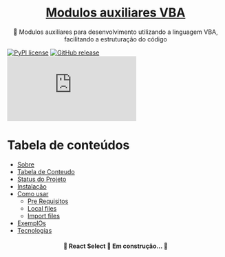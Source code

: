 <h1 align="center">
    <a href="https://github.com/leonardoqueiroz-code/VBA_Modulos_Auxiliares_PT_BR/">Modulos auxiliares  VBA</a>
</h1>
<p align="center">🚀 Modulos auxiliares para desenvolvimento utilizando a linguagem VBA, facilitando a estruturação do código</p>

[![PyPI license](https://img.shields.io/pypi/l/ansicolortags.svg)]()
[![GitHub release](https://img.shields.io/github/release/Naereen/StrapDown.js.svg)](h)
[![Only 85 kb](https://badge-size.herokuapp.com/Naereen/StrapDown.js/master/strapdown.min.js)]()

Tabela de conteúdos
=================
<!--ts-->
   * [Sobre](#Sobre)
   * [Tabela de Conteudo](#tabela-de-conteudo)
   * [Status do Projeto](#tabela-de-conteudo)
   * [Instalação](#instalacao)
   * [Como usar](#como-usar)
      * [Pre Requisitos](#pre-requisitos)
      * [Local files](#local-files)
      * [Import files](#remote-files)
   * [ExemplOs](#testes)
   * [Tecnologias](#tecnologias)
<!--te-->

<h4 align="center"> 
	🚧  React Select 🚀 Em construção...  🚧
</h4>
